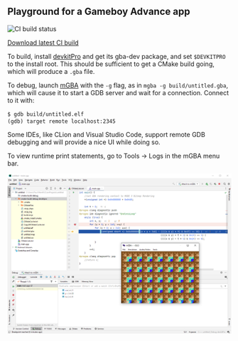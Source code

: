 ## Playground for a Gameboy Advance app

![CI build status](https://github.com/pmer/gba/actions/workflows/build.yml/badge.svg)

<a class="btn" href="https://nightly.link/pmer/gba/workflows/build/main/untitled.gba.zip">Download latest CI build</a>

To build, install [devkitPro](https://devkitpro.org/wiki/Getting_Started) and
get its gba-dev package, and set `$DEVKITPRO` to the install root. This should
be sufficient to get a CMake build going, which will produce a `.gba` file.

To debug, launch [mGBA](https://mgba.io/) with the `-g` flag,  as in `mgba -g
build/untitled.gba`, which will cause it to start a GDB server and wait for a
connection.  Connect to it with:

```
$ gdb build/untitled.elf
(gdb) target remote localhost:2345
```

Some IDEs, like CLion and Visual Studio Code, support remote GDB debugging and
will provide a nice UI while doing so.

To view runtime print statements, go to Tools -> Logs in the mGBA menu bar.

![Example image of debugging with CLion](img/debugging.png)
